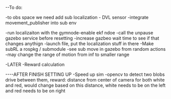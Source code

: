 --To do:

-to obs space we need add sub localization - DVL sensor 
-integrate movement_publisher into sub env

-run localizaiton with the gymnode-enable ekf ndoe 
-call the unpause gazebo service before resetting
-increase gazbeo wait time to see if that changes anythign 
-launch file, put the localization stuff in there
-Make subRL a rospkg / submodule 
-see sub move in gazebo from random actions
-may change the range of motion from inf to smaller range


-LATER
-Reward calculation 



----AFTER FINISH SETTING UP
-Speed up sim
-opencv to detect two blobs drive between them, 
reward: distance from center  of camera for both white and red, would change based on this distance, 
white needs to be on the left and red needs to be on right

